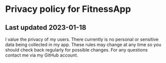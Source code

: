 # Privacy policy for FitnessApp

## Last updated 2023-01-18

I value the privacy of my users. There currently is no personal or sensitive data being collected in my app. These rules may change at any time so you should check back regularly for possible changes. For any questions contact me via my GitHub account.
